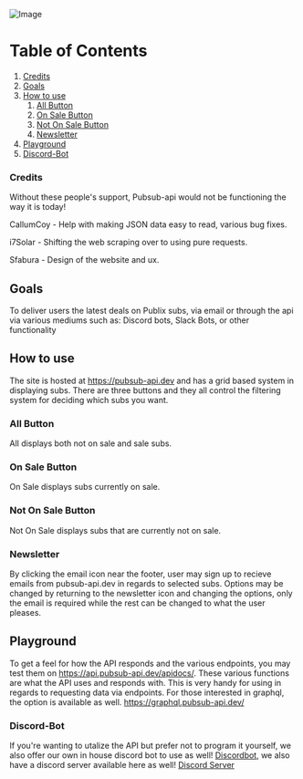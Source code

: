 ![Image](https://github.com/zenith110/pubsub_api/blob/master/readme_picture.png)

# Table of Contents

1. [Credits](#credits)
2. [Goals](#goals)
3. [How to use](#how-to-use)
   1. [All Button](#all-button)
   2. [On Sale Button](#on-sale-button)
   3. [Not On Sale Button](#not-on-sale-button)
   4. [Newsletter](#newsletter)
4. [Playground](#playground)
5. [Discord-Bot](#discord-bot)

### Credits

Without these people's support, Pubsub-api would not be functioning the way it is today!

CallumCoy - Help with making JSON data easy to read, various bug fixes.

i7Solar - Shifting the web scraping over to using pure requests.

Sfabura - Design of the website and ux.

## Goals

To deliver users the latest deals on Publix subs, via email or through the api via various mediums such as: Discord bots, Slack Bots, or other functionality

## How to use

The site is hosted at https://pubsub-api.dev and has a grid based system in displaying subs. There are three buttons and they all control the filtering system for deciding which subs you want.

### All Button

All displays both not on sale and sale subs.

### On Sale Button

On Sale displays subs currently on sale.

### Not On Sale Button

Not On Sale displays subs that are currently not on sale.

### Newsletter

By clicking the email icon near the footer, user may sign up to recieve emails from pubsub-api.dev in regards to selected subs. Options may be changed by returning to the newsletter icon and changing the options, only the email is required while the rest can be changed to what the user pleases.

## Playground

To get a feel for how the API responds and the various endpoints, you may test them on https://api.pubsub-api.dev/apidocs/. These various functions are what the API uses and responds with. This is very handy for using in regards to requesting data via endpoints. For those interested in graphql, the option is available as well. https://graphql.pubsub-api.dev/

### Discord-Bot

If you're wanting to utalize the API but prefer not to program it yourself, we also offer our own in house discord bot to use as well! [Discordbot](https://discord.com/api/oauth2/authorize?client_id=711747646179770390&permissions=8&scope=bot), we also have a discord server available here as well! [Discord Server](https://discord.gg/DeHK6C3Kc5)

